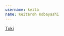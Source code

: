 ```yaml
---
username: keita
name: Keitaroh Kobayashi
---
```


[Toki](https://itunes.apple.com/us/app/toki/id861749202?ls=1&mt=12)
